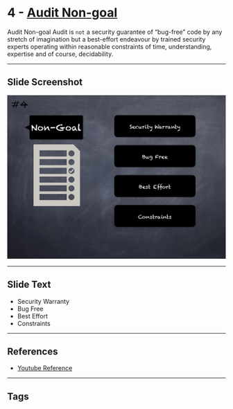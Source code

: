 
# 4 - [Audit Non-goal](./Audit%20Non-goal.md)

Audit Non-goal Audit is `not` a security guarantee of “bug-free” code by any stretch of imagination but a best-effort endeavour by trained security experts operating within reasonable constraints of time, understanding, expertise and of course, decidability.


___
## Slide Screenshot
![004.png](../../images/6.%20Audit%20Techniques%20and%20Tools%20101/004.png)
___
## Slide Text
- Security Warranty
- Bug Free
- Best Effort
- Constraints
___
## References
- [Youtube Reference](https://youtu.be/M0C7z3TE5Go?t=197)
___
## Tags
